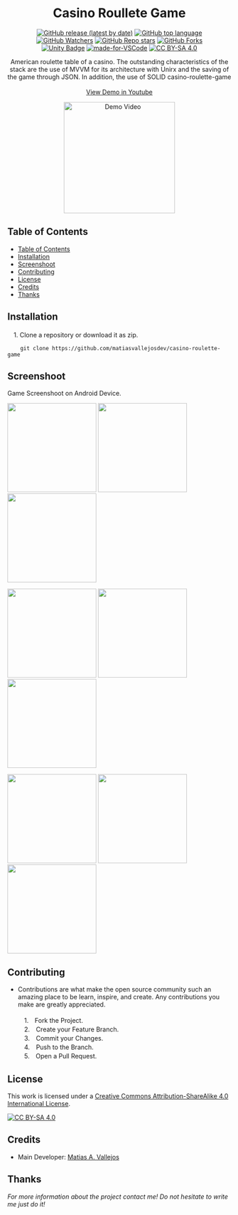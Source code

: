 <h1 align="center"> Casino Roullete Game </h1>
  
  <div align="center">

  [![GitHub release (latest by date)](https://img.shields.io/github/v/release/matiasvallejosdev/casino-roulette-game?color=4cc51e)](https://github.com/matiasvallejosdev/casino-roulette-game)
  [![GitHub top language](https://img.shields.io/github/languages/top/matiasvallejosdev/casino-roulette-game?color=1081c2)](https://github.com/matiasvallejosdev/casino-roulette-game/search?l=c%23)
  [![GitHub Watchers](https://img.shields.io/github/watchers/matiasvallejosdev/casino-roulette-game?color=4cc51e)](https://github.com/matiasvallejosdev/casino-roulette-game/watchers)
  [![GitHub Repo stars](https://img.shields.io/github/stars/matiasvallejosdev/casino-roulette-game?color=4cc51e)](https://github.com/matiasvallejosdev/casino-roulette-game/stargazers)
  [![GitHub Forks](https://img.shields.io/github/forks/matiasvallejosdev/casino-roulette-game?color=4cc51e)](https://github.com/matiasvallejosdev/casino-roulette-game/network/members)
  <br />
  [![Unity Badge](http://img.shields.io/badge/-Unity3D_2020.3.5f1-000?logo=unity&link=https://unity.com/)](https://unity.com/)
  [![made-for-VSCode](https://img.shields.io/badge/Made%20for-VSCode-1f425f.svg)](https://code.visualstudio.com/)
  [![CC BY-SA 4.0][cc-by-sa-shield]][cc-by-sa]
  </div>
  
  <p align="center">
American roulette table of a casino. The outstanding characteristics of the stack are the use of MVVM for its architecture with Unirx and the saving of the game through JSON. In addition, the use of SOLID casino-roulette-game <br /><br />
    <a href="https://youtu.be/5RKrxPUl-cg" target="_blank">View Demo in Youtube</a> <br />
      <p align="center">
      <a href="https://youtu.be/5RKrxPUl-cg" rel="nofollow">
      <img src="https://github.com/matiasvallejosdev/casino-roulette-game/blob/master/Project.Docs/Gif(1).gif?raw=true" alt="Demo Video" width="250">
    </a>
  </p>
    
  </p>
</p>

## Table of Contents

- [Table of Contents](#table-of-contents)
- [Installation](#installation)
- [Screenshoot](#screenshoot)
- [Contributing](#contributing)
- [License](#license)
- [Credits](#credits)
- [Thanks](#thanks)
  
## Installation
　1. Clone a repository or download it as zip.
```
    git clone https://github.com/matiasvallejosdev/casino-roulette-game
```
## Screenshoot
Game Screenshoot on Android Device.
<p>
  <p>
    <a rel="nofollow">
    <img src="https://github.com/matiasvallejosdev/casino-roulette-game/blob/master/Project.Docs/Screenshoot%20(7).jpg?raw=true" width="200">
    </a>
    <a rel="nofollow">
    <img src="https://github.com/matiasvallejosdev/casino-roulette-game/blob/master/Project.Docs/Screenshoot%20(4).jpg?raw=true" width="200">
    </a>
    <a rel="nofollow">
    <img src="https://github.com/matiasvallejosdev/casino-roulette-game/blob/master/Project.Docs/Screenshoot%20(3).jpg?raw=true" width="200">
    </a>
  </p>
  <p>
    <a rel="nofollow">
    <img src="https://github.com/matiasvallejosdev/casino-roulette-game/blob/master/Project.Docs/Screenshoot%20(2).jpg?raw=true" width="200">
    </a>
    <a rel="nofollow">
    <img src="https://github.com/matiasvallejosdev/casino-roulette-game/blob/master/Project.Docs/Screenshoot%20(5).jpg?raw=true" width="200">
    </a>
    <a rel="nofollow">
    <img src="https://github.com/matiasvallejosdev/casino-roulette-game/blob/master/Project.Docs/Screenshoot%20(6).jpg?raw=true" width="200">
    </a>
  </p>
  <p>
    <a rel="nofollow">
    <img src="https://github.com/matiasvallejosdev/casino-roulette-game/blob/master/Project.Docs/Screenshoot%20(1).jpg?raw=true" width="200">
    </a>
    <a rel="nofollow">
    <img src="https://github.com/matiasvallejosdev/casino-roulette-game/blob/master/Project.Docs/Screenshoot%20(8).jpg?raw=true" width="200">
    </a>
    <a rel="nofollow">
    <img src="https://github.com/matiasvallejosdev/casino-roulette-game/blob/master/Project.Docs/Screenshoot%20(9).jpg?raw=true" width="200">
    </a>
  </p>

## Contributing

* Contributions are what make the open source community such an amazing place to be learn, inspire, and create. Any contributions you make are greatly appreciated. <br /><br />
　1.　Fork the Project. <br />
　2.　Create your Feature Branch. <br />
　3.　Commit your Changes. <br />
　4.　Push to the Branch. <br />
　5.　Open a Pull Request. <br />

## License
This work is licensed under a
[Creative Commons Attribution-ShareAlike 4.0 International License][cc-by-sa].

[![CC BY-SA 4.0][cc-by-sa-image]][cc-by-sa]

[cc-by-sa]: http://creativecommons.org/licenses/by-sa/4.0/
[cc-by-sa-image]: https://licensebuttons.net/l/by-sa/4.0/88x31.png
[cc-by-sa-shield]: https://img.shields.io/badge/License-CC%20BY--SA%204.0-lightgrey.svg

## Credits

- Main Developer: [Matias A. Vallejos](https://www.linkedin.com/in/matiasvallejos/)

## Thanks

_For more information about the project contact me! Do not hesitate to write me just do it!_
